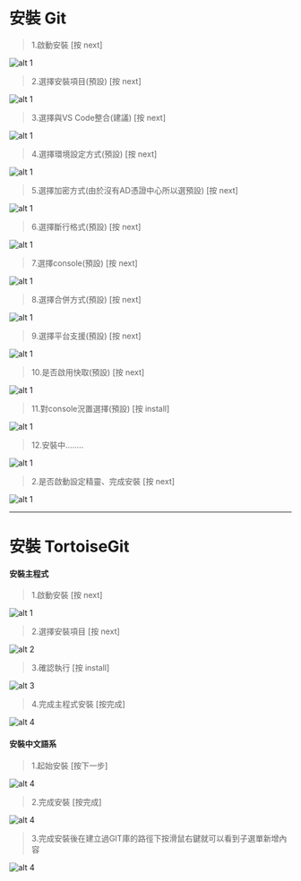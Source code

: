 # 安裝 Git

> 1.啟動安裝 [按 next]

![alt 1](GIT_a.png)

> 2.選擇安裝項目(預設) [按 next]

![alt 1](GIT_b.png)

> 3.選擇與VS Code整合(建議) [按 next]

![alt 1](GIT_c.png)

> 4.選擇環境設定方式(預設) [按 next]

![alt 1](GIT_d.png)

> 5.選擇加密方式(由於沒有AD憑證中心所以選預設) [按 next]

![alt 1](GIT_e.png)

> 6.選擇斷行格式(預設) [按 next]

![alt 1](GIT_f.png)

> 7.選擇console(預設) [按 next]

![alt 1](GIT_g.png)

> 8.選擇合併方式(預設) [按 next]

![alt 1](GIT_h.png)

> 9.選擇平台支援(預設) [按 next]

![alt 1](GIT_i.png)

> 10.是否啟用快取(預設) [按 next]

![alt 1](GIT_j.png)

> 11.對console況置選擇(預設) [按 install]

![alt 1](GIT_k.png)

> 12.安裝中........

![alt 1](GIT_l.png)

> 2.是否啟動設定精靈、完成安裝 [按 next]

![alt 1](GIT_m.png)


-----------------------

# 安裝 TortoiseGit

#### 安裝主程式

> 1.啟動安裝 [按 next]

![alt 1](GIT0.png)

> 2.選擇安裝項目 [按 next]

![alt 2](GIT1.png)

> 3.確認執行 [按 install]

![alt 3](GIT2.png)

> 4.完成主程式安裝  [按完成]

![alt 4](GIT3.png)

#### 安裝中文語系

> 1.起始安裝 [按下一步]

![alt 4](GIT4.png)

> 2.完成安裝 [按完成]

![alt 4](GIT5.png)

> 3.完成安裝後在建立過GIT庫的路徑下按滑鼠右鍵就可以看到子選單新增內容

![alt 4](GIT6.png)